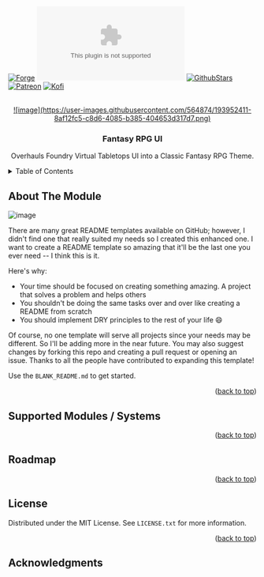 <a name="readme-top"></a>

<!-- PROJECT SHIELDS -->
[![Forge][forge-installs]][forge-url]
[![Downloads][latest-download]][latest-download-url]
[![GithubStars][github-starts]][github-url]
[![Patreon][patreon]][patreon-url]
[![Kofi][ko-fi]][ko-fi-url]

<!-- PROJECT LOGO -->
<br />
<div align="center">
  <a href="https://github.com/mouse0270/fantasy-rpg-ui">
    ![image](https://user-images.githubusercontent.com/564874/193952411-8af12fc5-c8d6-4085-b385-404653d317d7.png)
  </a>

  <h3 align="center">Fantasy RPG UI</h3>

  <p align="center">Overhauls Foundry Virtual Tabletops UI into a Classic Fantasy RPG Theme.</p>
</div>

<!-- TABLE OF CONTENTS -->
<details>
  <summary>Table of Contents</summary>
	<ol>
		<li><a href="#about-the-Module">About the Module</a></li>
		<li><a href="#supported-Modules--Systems">Supported Modules / Systems</a></li>
		<li><a href="#roadmap">Roadmap</a></li>
		<li><a href="#license">License</a></li>
		<li><a href="#acknowledgments">Acknowledgments</a></li>
	</ol>
</details>

<!-- ABOUT THE PROJECT -->
## About The Module
![image](https://user-images.githubusercontent.com/564874/193952294-5032d9e6-9d5a-4174-a27e-984c4ae3b1e0.png)

There are many great README templates available on GitHub; however, I didn't find one that really suited my needs so I created this enhanced one. I want to create a README template so amazing that it'll be the last one you ever need -- I think this is it.

Here's why:
* Your time should be focused on creating something amazing. A project that solves a problem and helps others
* You shouldn't be doing the same tasks over and over like creating a README from scratch
* You should implement DRY principles to the rest of your life :smile:

Of course, no one template will serve all projects since your needs may be different. So I'll be adding more in the near future. You may also suggest changes by forking this repo and creating a pull request or opening an issue. Thanks to all the people have contributed to expanding this template!

Use the `BLANK_README.md` to get started.


<p align="right">(<a href="#readme-top">back to top</a>)</p>

<!-- SUPPORTED MODULES/SYSTEMS -->
## Supported Modules / Systems


<p align="right">(<a href="#readme-top">back to top</a>)</p>

<!-- ROADMAP -->
## Roadmap


<p align="right">(<a href="#readme-top">back to top</a>)</p>

<!-- LICENSE -->
## License
Distributed under the MIT License. See `LICENSE.txt` for more information.

<p align="right">(<a href="#readme-top">back to top</a>)</p>

<!-- ACKNOWLEDGMENTS -->
## Acknowledgments


<!-- MARKDOWN LINKS & IMAGES -->
<!-- https://www.markdownguide.org/basic-syntax/#reference-style-links -->
[forge-installs]: https://img.shields.io/badge/dynamic/json?&colorB=90A959&label=Forge%20Installs&query=package.installs&suffix=%25&style=for-the-badge&url=https://forge-vtt.com/api/bazaar/package/fantasy-rpg-ui
[forge-url]: https://forge-vtt.com/bazaar/package/fantasy-rpg-ui

[latest-download]: https://img.shields.io/github/downloads/mouse0270/fantasy-rpg-ui/latest/module.zip?color=5D4A66&label=DOWNLOADS&style=for-the-badge
[latest-download-url]: https://github.com/mouse0270/fantasy-rpg-ui/releases/latest

[github-starts]: https://img.shields.io/github/stars/mouse0270/fantasy-rpg-ui?logo=AddThis&logoColor=white&style=for-the-badge
[github-url]: https://github.com/mouse0270/fantasy-rpg-ui

[patreon]: https://img.shields.io/badge/-Patreon-FF424D?style=for-the-badge&logo=Patreon&logoColor=white
[patreon-url]: https://www.patreon.com/mouse0270

[ko-fi]: https://img.shields.io/badge/-ko%20fi-FF5E5B?style=for-the-badge&logo=Ko-fi&logoColor=white
[ko-fi-url]: https://ko-fi.com/mouse0270
